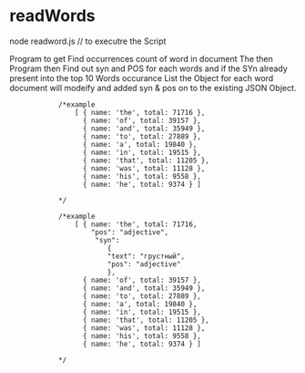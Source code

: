 # readWords

 node readword.js // to executre the Script

  Program to get Find occurrences count of word in document
  The then Program then Find out syn and POS for each words and if the SYn already present into the top 10 Words occurance List 
  the Object for each word document will modeify and  added syn & pos on to the existing JSON Object.
  
  
  				/*example
					[ { name: 'the', total: 71716 },
					  { name: 'of', total: 39157 },
					  { name: 'and', total: 35949 },
					  { name: 'to', total: 27889 },
					  { name: 'a', total: 19840 },
					  { name: 'in', total: 19515 },
					  { name: 'that', total: 11205 },
					  { name: 'was', total: 11128 },
					  { name: 'his', total: 9558 },
					  { name: 'he', total: 9374 } ]

				*/

				/*example
					[ { name: 'the', total: 71716,                     
						"pos": "adjective",
                   		 "syn": 
                            { 
                            "text": "грустный",
                            "pos": "adjective"
                       		},
					  { name: 'of', total: 39157 },
					  { name: 'and', total: 35949 },
					  { name: 'to', total: 27889 },
					  { name: 'a', total: 19840 },
					  { name: 'in', total: 19515 },
					  { name: 'that', total: 11205 },
					  { name: 'was', total: 11128 },
					  { name: 'his', total: 9558 },
					  { name: 'he', total: 9374 } ]

				*/
